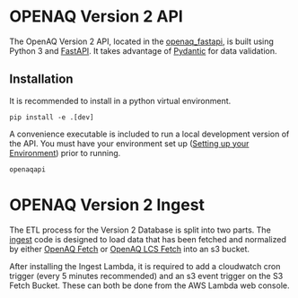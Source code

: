 # OPENAQ Version 2 API

The OpenAQ Version 2 API, located in the [openaq_fastapi](openaq_fastapi/), is built using Python 3 and [FastAPI](https://fastapi.tiangolo.com/). It takes advantage of [Pydantic](https://pydantic-docs.helpmanual.io/) for data validation.

## Installation
It is recommended to install in a python virtual environment.

`
pip install -e .[dev]
`

A convenience executable is included to run a local development version of the API. You must have your environment set up ([Setting up your Environment](../README.md)) prior to running.

`
openaqapi
`



# OPENAQ Version 2 Ingest

The ETL process for the Version 2 Database is split into two parts. The [ingest](openaq_fastapi/ingest/) code is designed to load data that has been fetched and normalized by either [OpenAQ Fetch](https://github.com/openaq/openaq-fetch) or [OpenAQ LCS Fetch](https://github.com/openaq/openaq-lcs-fetch) into an s3 bucket.

After installing the Ingest Lambda, it is required to add a cloudwatch cron trigger (every 5 minutes recommended) and an s3 event trigger on the S3 Fetch Bucket. These can both be done from the AWS Lambda web console.
